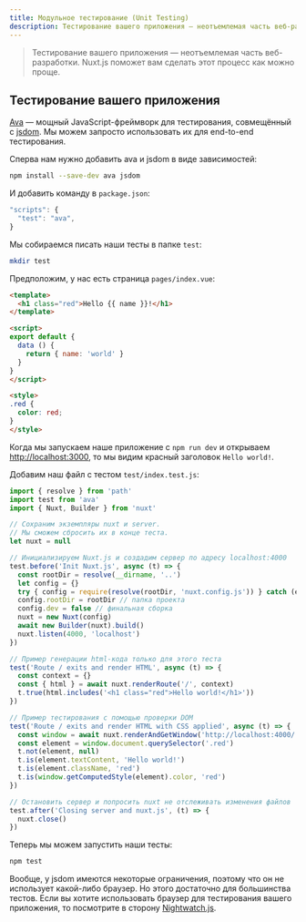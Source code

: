 ```yaml
---
title: Модульное тестирование (Unit Testing)
description: Тестирование вашего приложения — неотъемлемая часть веб-разработки. Nuxt.js поможет вам сделать этот процесс как можно проще.
---
```


> Тестирование вашего приложения — неотъемлемая часть веб-разработки. Nuxt.js поможет вам сделать этот процесс как можно проще.

## Тестирование вашего приложения

[Ava](https://github.com/avajs/ava) — мощный JavaScript-фреймворк для тестирования, совмещённый с [jsdom](https://github.com/tmpvar/jsdom). Мы можем запросто использовать их для end-to-end тестирования.

Сперва нам нужно добавить ava и jsdom в виде зависимостей:
```bash
npm install --save-dev ava jsdom
```

И добавить команду в `package.json`:

```javascript
"scripts": {
  "test": "ava",
}
```

Мы собираемся писать наши тесты в папке `test`:
```bash
mkdir test
```

Предположим, у нас есть страница `pages/index.vue`:
```html
<template>
  <h1 class="red">Hello {{ name }}!</h1>
</template>

<script>
export default {
  data () {
    return { name: 'world' }
  }
}
</script>

<style>
.red {
  color: red;
}
</style>
```

Когда мы запускаем наше приложение с `npm run dev` и открываем [http://localhost:3000](http://localhost:3000), то мы видим красный заголовок `Hello world!`.

Добавим наш файл с тестом `test/index.test.js`:

```js
import { resolve } from 'path'
import test from 'ava'
import { Nuxt, Builder } from 'nuxt'

// Сохраним экземпляры nuxt и server.
// Мы сможем сбросить их в конце теста.
let nuxt = null

// Инициализируем Nuxt.js и создадим сервер по адресу localhost:4000
test.before('Init Nuxt.js', async (t) => {
  const rootDir = resolve(__dirname, '..')
  let config = {}
  try { config = require(resolve(rootDir, 'nuxt.config.js')) } catch (e) {}
  config.rootDir = rootDir // папка проекта
  config.dev = false // финальная сборка
  nuxt = new Nuxt(config)
  await new Builder(nuxt).build()
  nuxt.listen(4000, 'localhost')
})

// Пример генерации html-кода только для этого теста
test('Route / exits and render HTML', async (t) => {
  const context = {}
  const { html } = await nuxt.renderRoute('/', context)
  t.true(html.includes('<h1 class="red">Hello world!</h1>'))
})

// Пример тестирования с помощью проверки DOM
test('Route / exits and render HTML with CSS applied', async (t) => {
  const window = await nuxt.renderAndGetWindow('http://localhost:4000/')
  const element = window.document.querySelector('.red')
  t.not(element, null)
  t.is(element.textContent, 'Hello world!')
  t.is(element.className, 'red')
  t.is(window.getComputedStyle(element).color, 'red')
})

// Остановить сервер и попросить nuxt не отслеживать изменения файлов
test.after('Closing server and nuxt.js', (t) => {
  nuxt.close()
})
```

Теперь мы можем запустить наши тесты:
```bash
npm test
```

Вообще, у jsdom имеются некоторые ограничения, поэтому что он не использует какой-либо браузер. Но этого достаточно для большинства тестов. Если вы хотите использовать браузер для тестирования вашего приложения, то посмотрите в сторону [Nightwatch.js](http://nightwatchjs.org).
